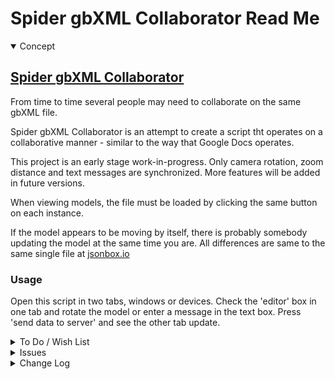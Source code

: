 # Spider gbXML Collaborator Read Me


<details open >

<summary>Concept</summary>


## [Spider gbXML Collaborator]( file:///D:/Dropbox/Public/git-repos/spider-gbxml-tools/sandbox/spider-gbxml-collaborator/v-0-01/spider-gbxml-collaborator.html )

From time to time several people may need to collaborate on the same gbXML file.

Spider gbXML Collaborator is an attempt to create a script tht operates on a collaborative manner - similar to the way that Google Docs operates.

This project is an early stage work-in-progress. Only camera rotation, zoom distance and text messages are synchronized. More features will be added in future versions.

When viewing models, the file must be loaded by clicking the same button on each instance.

If the model appears to be moving by itself, there is probably somebody updating the model at the same time you are. All differences are same to the same single file at [jsonbox.io]( https://jsonbox.io/ )


### Usage

Open this script in two tabs, windows or devices. Check the 'editor' box in one tab and rotate the model or enter a message in the text box. Press 'send data to server' and see the other tab update.

</details>

<details>

<summary>To Do / Wish List</summary>


</details>

<details>

<summary>Issues</summary>


</details>

<details>

<summary>Change Log</summary>

### 2019-10-24 ~ Theo

* F - First commit

</details>
